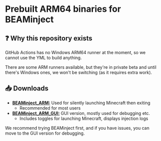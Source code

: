 # Prebuilt ARM64 binaries for BEAMinject

## :question: Why this repository exists
GitHub Actions has no Windows ARM64 runner at the moment, so we cannot use the YML to build anything.

There are some ARM runners available, but they're in private beta and until there's Windows ones, we won't be switching (as it requires extra work).

## :inbox_tray: Downloads
- [**BEAMinject_ARM:**](https://github.com/OpenM-Project/BEAMinject_ARMbinary/raw/main/BEAMinject_ARM.exe)
Used for silently launching Minecraft then exiting
    - Recommended for most users
- [**BEAMinject_ARM_GUI:**](https://github.com/OpenM-Project/BEAMinject_ARMbinary/raw/main/BEAMinject_ARM_GUI.exe)
GUI version, mostly used for debugging etc.
    - Includes toggles for launching Minecraft, displays injection logs

We recommend trying BEAMinject first, and if you have issues, you can move to the GUI version for debugging.

